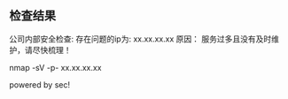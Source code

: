 
## 检查结果

公司内部安全检查:
存在问题的ip为: xx.xx.xx.xx
原因： 服务过多且没有及时维护，请尽快梳理！


nmap -sV -p- xx.xx.xx.xx

powered by sec!
